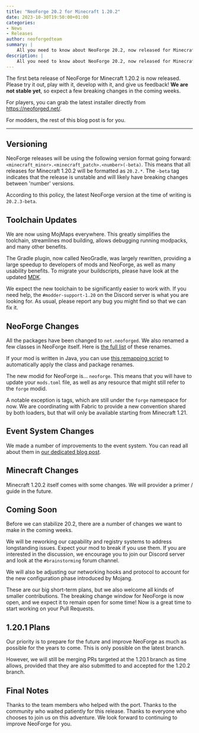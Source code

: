 ```yaml
---
title: "NeoForge 20.2 for Minecraft 1.20.2"
date: 2023-10-30T19:50:00+01:00
categories:
- News
- Releases
author: neoforgedteam
summary: |
    All you need to know about NeoForge 20.2, now released for Minecraft 1.20.2.
description: |
    All you need to know about NeoForge 20.2, now released for Minecraft 1.20.2.
---
```


The first beta release of NeoForge for Minecraft 1.20.2 is now released.
Please try it out, play with it, develop with it, and give us feedback!
**We are not stable yet**, so expect a few breaking changes in the coming weeks.

For players, you can grab the latest installer directly from https://neoforged.net/.

For modders, the rest of this blog post is for you.

****

## Versioning
NeoForge releases will be using the following version format going forward: `<minecraft_minor>.<minecraft_patch>.<number>(-beta)`.
This means that all releases for Minecraft 1.20.2 will be formatted as `20.2.*`.
The `-beta` tag indicates that the release is unstable and will likely have breaking changes between 'number' versions.

According to this policy, the latest NeoForge version at the time of writing is `20.2.3-beta`.

## Toolchain Updates
We are now using MojMaps everywhere.
This greatly simplifies the toolchain, streamlines mod building, allows debugging running modpacks, and many other benefits.

The Gradle plugin, now called NeoGradle, was largely rewritten, providing a large speedup to developers of mods and NeoForge, as well as many usability benefits.
To migrate your buildscripts, please have look at the updated [MDK](https://github.com/neoforged/MDK).

We expect the new toolchain to be significantly easier to work with.
If you need help, the `#modder-support-1.20` on the Discord server is what you are looking for.
As usual, please report any bug you might find so that we can fix it.

## NeoForge Changes
All the packages have been changed to `net.neoforged`. We also renamed a few classes in NeoForge itself.
Here is [the full list](https://hackmd.io/@neoforged/rJtC7ucZT) of these renames.

If your mod is written in Java, you can use [this remapping script](https://gist.github.com/Technici4n/facbcdf18ce1a556b76e6027180c32ce) to automatically apply the class and package renames.

The new modid for NeoForge is... `neoforge`.
This means that you will have to update your `mods.toml` file, as well as any resource that might still refer to the `forge` modid.

A notable exception is tags, which are still under the `forge` namespace for now.
We are coordinating with Fabric to provide a new convention shared by both loaders, but that will only be available starting from Minecraft 1.21.

## Event System Changes
We made a number of improvements to the event system. You can read all about them in [our dedicated blog post](../20.2eventbus-changes).

## Minecraft Changes
Minecraft 1.20.2 itself comes with some changes.
We will provider a primer / guide in the future.

## Coming Soon
Before we can stabilize 20.2, there are a number of changes we want to make in the coming weeks.

We will be reworking our capability and registry systems to address longstanding issues.
Expect your mod to break if you use them.
If you are interested in the discussion, we encourage you to join our Discord server and look at the `#brainstorming` forum channel.

We will also be adjusting our networking hooks and protocol to account for the new configuration phase introduced by Mojang.

These are our big short-term plans, but we also welcome all kinds of smaller contributions.
The breaking change window for NeoForge is now open, and we expect it to remain open for some time!
Now is a great time to start working on your Pull Requests.

## 1.20.1 Plans
Our priority is to prepare for the future and improve NeoForge as much as possible for the years to come.
This is only possible on the latest branch.

However, we will still be merging PRs targeted at the 1.20.1 branch as time allows,
provided that they are also submitted to and accepted for the 1.20.2 branch.

## Final Notes
Thanks to the team members who helped with the port.
Thanks to the community who waited patiently for this release.
Thanks to everyone who chooses to join us on this adventure.
We look forward to continuing to improve NeoForge for you.
